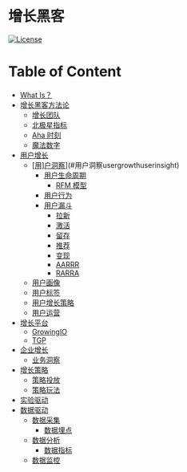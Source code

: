 # 增长黑客

[![License](https://img.shields.io/badge/license-Apache%202-4EB1BA.svg)](https://www.apache.org/licenses/LICENSE-2.0.html)

Table of Content
=================

   * [<a href="WhatIs.md">What Is？</a>](#what-is)
   * [<a href="GrowthHacker/README.md">增长黑客方法论</a>](#增长黑客方法论)
      * [<a href="GrowthHacker/TEAM/README.md">增长团队</a>](#增长团队)
      * [<a href="GrowthHacker/Methodology/PolarisIndex.md">北极星指标</a>](#北极星指标)
      * [<a href="GrowthHacker/Methodology/AhaMoment.md">Aha 时刻</a>](#aha-时刻)
      * [<a href="GrowthHacker/Methodology/MagicNumber.md">魔法数字</a>](#魔法数字)
   * [<a href="UserGrowth/">用户增长</a>](#用户增长)
      * [[用]户洞察](UserGrowth/UserInsight/)](#用户洞察usergrowthuserinsight)
         * [<a href="UserGrowth/UserInsight/UserLifecycle/README.md">用户生命周期</a>](#用户生命周期)
            * [<a href="UserGrowth/UserInsight/UserLifecycle/RFM/README.md">RFM 模型</a>](#rfm-模型)
         * [<a href="UserGrowth/UserInsight/UserBehavior/README.md">用户行为</a>](#用户行为)
         * [用户漏斗](#用户漏斗)
            * [<a href="UserGrowth/UserInsight/FunnelModel/UserAcquisition/README.md">拉新</a>](#拉新)
            * [<a href="UserGrowth/UserInsight/FunnelModel/UserActivation/README.md">激活</a>](#激活)
            * [<a href="UserGrowth/UserInsight/FunnelModel/UserRetention/README.md">留存</a>](#留存)
            * [推荐](#推荐)
            * [变现](#变现)
            * [<a href="UserGrowth/UserInsight/FunnelModel/AARRR/README.md">AARRR</a>](#aarrr)
            * [<a href="UserGrowth/UserInsight/FunnelModel/RARRA/README.md">RARRA</a>](#rarra)
      * [<a href="UserGrowth/UserPortrait/README.md">用户画像</a>](#用户画像)
      * [<a href="UserGrowth/UserTag/">用户标签</a>](#用户标签)
      * [<a href="UserGrowth/UGStrategies/">用户增长策略</a>](#用户增长策略)
      * [<a href="https://github.com/SC-CS-KS/KS-SMO/tree/master/Operation/UserOps">用户运营</a>](#用户运营)
   * [<a href="GP/README.md">增长平台</a>](#增长平台)
      * [<a href="GP/GrowingIO">GrowingIO</a>](#growingio)
      * [<a href="GP/TGP">TGP</a>](#tgp)
   * [企业增长](#企业增长)
      * [<a href="BizInsight/">业务洞察</a>](#业务洞察)
   * [<a href="GHStrategy/">增长策略</a>](#增长策略)
      * [策略投放](#策略投放)
      * [策略玩法](#策略玩法)
   * [<a href="https://github.com/SC-CS-KS/KS-ABTest">实验驱动</a>](#实验驱动)
   * [<a href="DataDriven/">数据驱动</a>](#数据驱动)
      * [数据采集](#数据采集)
         * [<a href="DataCollection/EventTracking/README.md">数据埋点</a>](#数据埋点)
      * [<a href="DataDriven/DataAnalysis/README.md">数据分析</a>](#数据分析)
         * [<a href="DataDriven/DataAnalysis/Index/README.md">数据指标</a>](#数据指标)
      * [<a href="DataDriven/DataMonitor/README.md">数据监控</a>](#数据监控)

